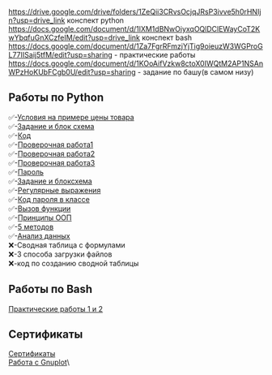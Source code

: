  https://drive.google.com/drive/folders/1ZeQii3CRvsOcjqJRsP3ivve5h0rHNIjn?usp=drive_link конспект python
https://docs.google.com/document/d/1lXM1dBNwOiyxqOQlDClEWayCoT2KwYbqfuGnXCzfeIM/edit?usp=drive_link конспект bash
https://docs.google.com/document/d/1Za7FgrRFmzjYjTig9oieuzW3WGProGL77IISaij5tfM/edit?usp=sharing - практические работы
https://docs.google.com/document/d/1KOoAifVzkw8ctoX0IWQtM2AP1NSAnWPzHoKUbFCgb0U/edit?usp=sharing - задание по башу(в самом низу)
## Работы по Python
✅-[Условия на примере цены товара](https://colab.research.google.com/drive/1uqpqlprW7KQAVzt6NJp1fU5v_ZwTZ1U1#scrollTo=swZlQ81RbHae)\
✅-[Задание и блок схема](https://colab.research.google.com/drive/1uqpqlprW7KQAVzt6NJp1fU5v_ZwTZ1U1#scrollTo=t0hFJBIadi4J&line=5&uniqifier=1)\
✅-[Код](https://colab.research.google.com/drive/1uqpqlprW7KQAVzt6NJp1fU5v_ZwTZ1U1#scrollTo=Crh1W0r9mcPR&line=2&uniqifier=1)\
✅-[Проверочная работа1](https://www.yaklass.ru/TestWork/Results/22963632?from=%2F)\
✅-[Проверочная работа2](https://www.yaklass.ru/TestWork/Results/23002086?from=%2F)\
✅-[Проверочная работа3](https://www.yaklass.ru/TestWork/Results/23157666?from=%2F)\
✅-[Пароль](https://colab.research.google.com/drive/1uqpqlprW7KQAVzt6NJp1fU5v_ZwTZ1U1#scrollTo=1ZbHRYIzrxOq)\
✅-[Задание и блоксхема](https://colab.research.google.com/drive/1uqpqlprW7KQAVzt6NJp1fU5v_ZwTZ1U1#scrollTo=WAEO1GROr03r&line=2&uniqifier=1)\
✅-[Регулярные выражения](https://colab.research.google.com/drive/1uqpqlprW7KQAVzt6NJp1fU5v_ZwTZ1U1#scrollTo=xBG8Yv6knPCA)\
✅-[Код пароля в классе](https://colab.research.google.com/drive/1uqpqlprW7KQAVzt6NJp1fU5v_ZwTZ1U1#scrollTo=s0hqflzgyFWI&line=3&uniqifier=1)\
✅-[Вызов функции](https://colab.research.google.com/drive/1uqpqlprW7KQAVzt6NJp1fU5v_ZwTZ1U1#scrollTo=_2N4qD3N8Sau)\
✅-[Принципы ООП](https://colab.research.google.com/drive/1uqpqlprW7KQAVzt6NJp1fU5v_ZwTZ1U1#scrollTo=-Dvg4ypz1--G)\
✅-[5 методов](https://colab.research.google.com/drive/1uqpqlprW7KQAVzt6NJp1fU5v_ZwTZ1U1#scrollTo=muBgXqh1AUyW)\
✅-[Анализ данных](https://colab.research.google.com/drive/1uqpqlprW7KQAVzt6NJp1fU5v_ZwTZ1U1#scrollTo=vNVzL3pL2OKf)\
❌-Сводная таблица с формулами\
❌-3 способа загрузки файлов\
❌-код по созданию сводной таблицы
## Работы по Bash
[Практические работы 1 и 2](https://docs.google.com/document/d/1Za7FgrRFmzjYjTig9oieuzW3WGProGL77IISaij5tfM/edit?usp=drive_link)
## Сертификаты
[Сертификаты](https://drive.google.com/drive/folders/1MsF_cBy_ZiQoyA7MOsoxOJ6beGioIj4X?usp=sharing)\
[Работа с Gnuplot](https://docs.google.com/document/d/1yb2FNNuT0nP5gbIvS_y90SHeJM5G5CE1pjxi0_HSsAs/edit?usp=sharing)\
